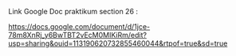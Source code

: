Link Google Doc praktikum section 26 :

https://docs.google.com/document/d/1jce-78m8XnRj_y6BwTBT2vEcM0MIKiRm/edit?usp=sharing&ouid=113190620732855460044&rtpof=true&sd=true
